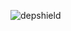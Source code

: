 ![depshield](https://14gxy2qgoj.execute-api.us-east-2.amazonaws.com/prod/badges/depshield-ci/ci-project-39/depshield.svg)
<!-- ![depshield](https://staging.depshield.sonatype.org/badges/depshield-ci/ci-project-39/depshield.svg) -->

